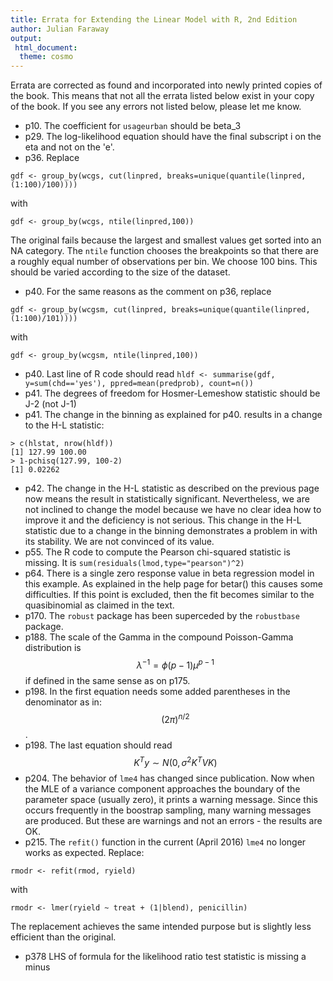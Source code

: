 ```yaml
---
title: Errata for Extending the Linear Model with R, 2nd Edition
author: Julian Faraway
output:
 html_document:
  theme: cosmo
---
```


Errata are corrected as found and incorporated into newly printed copies of the book. This
means that not all the errata listed below exist in your copy of the book. If you see any
errors not listed below, please let me know.

- p10. The coefficient for `usageurban` should be beta_3
- p29. The log-likelihood equation should have the final subscript i on the eta and not on the 'e'.
- p36. Replace
```
gdf <- group_by(wcgs, cut(linpred, breaks=unique(quantile(linpred, (1:100)/100))))
```
with
```
gdf <- group_by(wcgs, ntile(linpred,100))
```
The original fails because the largest and smallest values get sorted into an NA category.  The `ntile` function
chooses the breakpoints so that there are a roughly equal number of observations per bin. We choose 100 bins. This should
be varied according to the size of the dataset.

- p40. For the same reasons as the comment on p36, replace
```
gdf <- group_by(wcgsm, cut(linpred, breaks=unique(quantile(linpred, (1:100)/101))))
```
with
```
gdf <- group_by(wcgsm, ntile(linpred,100))
```
- p40. Last line of R code should read `hldf <- summarise(gdf, y=sum(chd=='yes'), ppred=mean(predprob), count=n())`
- p41. The degrees of freedom for Hosmer-Lemeshow statistic should be J-2 (not J-1)
- p41. The change in the binning as explained for p40. results in a change to the H-L statistic:
```
> c(hlstat, nrow(hldf))
[1] 127.99 100.00
> 1-pchisq(127.99, 100-2)
[1] 0.02262
```
- p42. The change in the H-L statistic as described on the previous page now means the result in statistically significant. Nevertheless, we are not inclined to change the model because we have no clear idea how to improve it and the deficiency is not serious. This change in the H-L statistic due to a change in the binning demonstrates a problem in with its stability. We are not convinced of its value.
- p55. The R code to compute the Pearson chi-squared statistic is missing. It is `sum(residuals(lmod,type="pearson")^2)`
- p64. There is a single zero response value in beta regression model in this example. As explained in the help page for betar() this causes some difficulties. If this point is excluded, then the fit becomes similar to the quasibinomial as claimed in the text.
- p170. The `robust` package has been superceded by the `robustbase` package.
- p188. The scale of the Gamma in the compound Poisson-Gamma distribution is $$\lambda^{-1}=\phi(p-1)\mu^{p-1}$$
if defined in the same sense as on p175.
- p198. In the first equation needs some added parentheses in the denominator as in: $$(2\pi)^{n/2}$$.
- p198. The last equation should read $$K^Ty \sim N(0,\sigma^2 K^T V K)$$
- p204. The behavior of `lme4` has changed since publication. Now when the MLE of a variance component approaches the boundary of the parameter space (usually zero), it prints a warning message. Since this occurs frequently in the boostrap sampling, many warning messages are produced. But these are warnings and not an errors - the results are OK.
- p215. The `refit()` function in the current (April 2016) `lme4` no longer works as expected. Replace:
```
rmodr <- refit(rmod, ryield)
```
with
```
rmodr <- lmer(ryield ~ treat + (1|blend), penicillin)
```
The replacement achieves the same intended purpose but is slightly less efficient than the original.
- p378 LHS of formula for the likelihood ratio test statistic is missing a minus